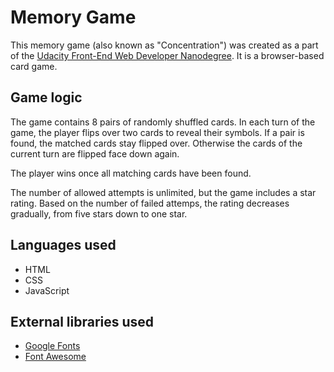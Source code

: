# Memory Game

This memory game (also known as "Concentration") was created as a part of the [Udacity Front-End Web Developer Nanodegree](https://eu.udacity.com/course/front-end-web-developer-nanodegree--nd001). It is a browser-based card game.

## Game logic

The game contains 8 pairs of randomly shuffled cards. In each turn of the game, the player flips over two cards to reveal their symbols. If a pair is found, the matched cards stay flipped over. Otherwise the cards of the current turn are flipped face down again.

The player wins once all matching cards have been found.

The number of allowed attempts is unlimited, but the game includes a star rating. Based on the number of failed attemps, the rating decreases gradually, from five stars down to one star.

## Languages used

- HTML
- CSS
- JavaScript

## External libraries used
- [Google Fonts](https://fonts.google.com/)
- [Font Awesome](https://fontawesome.com/)
